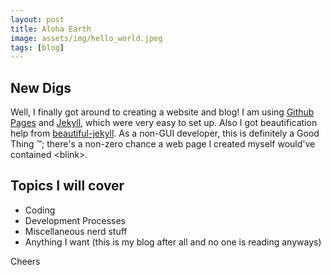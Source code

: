 ```yaml
---
layout: post
title: Aloha Earth
image: assets/img/hello_world.jpeg
tags: [blog]
---
```

## New Digs
Well, I finally got around to creating a website and blog! I am using [Github Pages](https://github.com/pages) and [Jekyll](https://jekyllrb.com), which were very easy to set up.  Also I got beautification help from [beautiful-jekyll](https://github.com/daattali/beautiful-jekyll).  As a non-GUI developer, this is definitely a Good Thing ™; there's a non-zero chance a web page I created myself would've contained \<blink\>.

## Topics I will cover
* Coding
* Development Processes
* Miscellaneous nerd stuff
* Anything I want (this is my blog after all and no one is reading anyways)

Cheers
